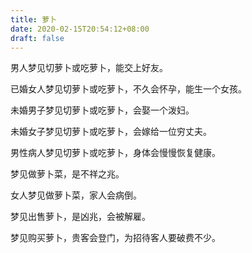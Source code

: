 ```yaml
---
title: 萝卜
date: 2020-02-15T20:54:12+08:00
draft: false
---
```


男人梦见切萝卜或吃萝卜，能交上好友。<br>


已婚女人梦见切萝卜或吃萝卜，不久会怀孕，能生一个女孩。<br>


未婚男子梦见切萝卜或吃萝卜，会娶一个泼妇。<br>


未婚女子梦见切萝卜或吃萝卜，会嫁给一位穷丈夫。<br>


男性病人梦见切萝卜或吃萝卜，身体会慢慢恢复健康。<br>


梦见做萝卜菜，是不祥之兆。<br>


女人梦见做萝卜菜，家人会病倒。<br>


梦见出售萝卜，是凶兆，会被解雇。<br>


梦见购买萝卜，贵客会登门，为招待客人要破费不少。<br>
